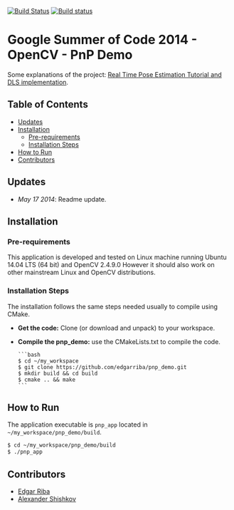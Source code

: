 [![Build Status](https://travis-ci.com/MilonLemon/pnp_demo.svg?branch=master)](https://travis-ci.com/MilonLemon/pnp_demo)
[![Build status](https://ci.appveyor.com/api/projects/status/ulde8r8c3dc1wj6n?svg=true)](https://ci.appveyor.com/project/MilonLemon/pnp-demo)
# Google Summer of Code 2014 - OpenCV - PnP Demo

Some explanations of the project: [Real Time Pose Estimation Tutorial and DLS implementation](http://www.google-melange.com/gsoc/project/details/google/gsoc2014/edgarriba/5757334940811264).

## Table of Contents

- [Updates](#updates)
- [Installation](#installation)
	- [Pre-requirements](#pre-requirements)
	- [Installation Steps](#installation-steps)
- [How to Run](#how-to-run)
- [Contributors](#contributors)

## Updates

- *May 17 2014*: Readme update.

## Installation

### Pre-requirements

This application is developed and tested on Linux machine running Ubuntu 14.04 LTS (64 bit) and OpenCV 2.4.9.0 However it should also work on other mainstream Linux and OpenCV distributions.

### Installation Steps

The installation follows the same steps needed usually to compile using CMake.

* **Get the code:** Clone (or download and unpack) to your workspace.
* **Compile the pnp_demo:** use the CMakeLists.txt to compile the code.

      ```bash
      $ cd ~/my_workspace
      $ git clone https://github.com/edgarriba/pnp_demo.git
      $ mkdir build && cd build
      $ cmake .. && make
      ```
      
## How to Run
The application executable is `pnp_app` located in `~/my_workspace/pnp_demo/build`.
      
```bash
$ cd ~/my_workspace/pnp_demo/build
$ ./pnp_app
```

## Contributors

- [Edgar Riba](https://github.com/edgarriba) 
- [Alexander Shishkov](https://github.com/alekcac)
